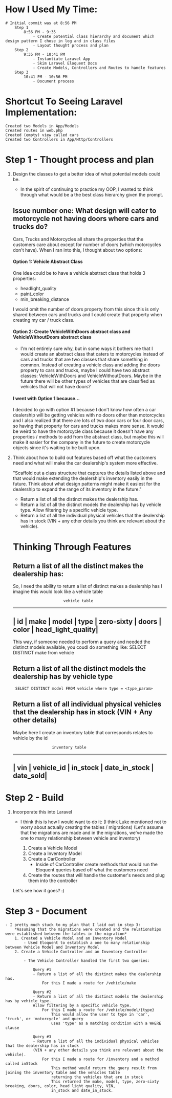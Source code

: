 # How I Used My Time:

    # Initial commit was at 8:56 PM 
        Step 1
            8:56 PM - 9:35
                - Create potential class hierarchy and document which design pattern I chose in log and in class files
                - Layout thought process and plan 
        Step 2
            9:35 PM - 10:41 PM
                - Instantiate Laravel App
                - Skim Laravel Eloquent Docs
                - Create Models, Controllers and Routes to handle features
        Step 3
            10:41 PM - 10:56 PM 
                - Document process

# Shortcut To Seeing Laravel Implementation:
    Created two Models in App/Models
    Created routes in web.php
    Created (empty) view called cars
    Created two Controllers in App/Http/Controllers

# Step 1 - Thought process and plan

1. Design the classes to get a better idea of what potential models could be. 
    - In the spirit of continuing to practice my OOP, I wanted to think through what would be a the best class hierarchy given the prompt.

    ## Issue number one: What design will cater to motorcycle not having doors where cars and trucks do?
    Cars, Trucks and Motorcycles all share the properties that the customers care about except for number of doors (which motorcycles don't have). When I ran into this, I thought about two options:

    #### Option 1: Vehicle Abstract Class
    One idea could be to have a vehicle abstract class that holds 3 properties:
    - headlight_quality
    - paint_color
    - min_breaking_distance

    I would omit the number of doors property from this since this is only shared between cars and trucks and I could create that property when creating my car / truck class.

    #### Option 2: Create VehicleWithDoors abstract class and VehicleWithoutDoors abstract class
    - I'm not entirely sure why, but in some ways it bothers me that I would create an abstract class that caters to motorcycles instead of cars and trucks that are two classes that share something in common. Instead of creating a vehicle class and adding the doors property to cars and trucks, maybe I could have two abstract classes: VehicleWithDoors and VehicleWithoutDoors. Maybe in the future there will be other types of vehicles that are classified as vehicles that will not have doors? 

    #### I went with Option 1 because...
    I decided to go with option #1 because I don't know how often a car dealership will be getting vehicles with no doors other than motorcycles and I also realized that there are lots of two door cars or four door cars, so having that property for cars and trucks makes more sense. It would be weird to have the motorcycle class because it doesn't have any properties / methods to add from the abstract class, but maybe this will make it easier for the company in the future to create motorcycle objects since it's waiting to be built upon. 

2. Think about how to build out features based off what the customers need and what will make the car dealership's system more effective.

    "Scaffold out a class structure that captures the details listed above and that would make extending the dealership's inventory easily in the future.  Think about what design patterns might make it easiest for the dealership to expand the range of its inventory in the future."

    - Return a list of all the distinct makes the dealership has.
    - Return a list of all the distinct models the dealership has by vehicle type.  Allow filtering by a specific vehicle type.
    - Return a list of all the individual physical vehicles that the dealership has in stock (VIN + any other details you think are relevant about the vehicle).

    # Thinking Through Features

    ## Return a list of all the distinct makes the dealership has:
    So, I need the ability to return a list of distinct makes a dealership has 
    I imagine this would look like a vehicle table

                             vehicle table
    _____________________________________________________________________________
    | id | make | model | type | zero-sixty | doors | color | head_light_quality|
    -----------------------------------------------------------------------------
    This way, if someone needed to perform a query and needed the distinct models available, you coudl do something like:
        SELECT DISTINCT make from vehicle

    ## Return a list of all the distinct models the dealership has by vehicle type
        SELECT DISTINCT model FROM vehicle where type = <type_param>

    ## Return a list of all individual physical vehicles that the dealership has in stock (VIN + Any other details)
    Maybe here I create an inventory table that corresponds relates to vehicle by the id
                        
                        inventory table
    _________________________________________________________
    | vin | vehicle_id | in_stock | date_in_stock | date_sold|
    ---------------------------------------------------------

# Step 2 - Build

1. Incorporate this into Laravel
    - I think this is how I would want to do it:
        (I think Luke mentioned not to worry about actually creating the tables / migrations)
        (Let's assume that the migrations are made and in the migrations, we've made the one to many relationship between vehicle and inventory)

        1. Create a Vehicle Model
        2. Create a Inventory Model
        3. Create a CarController 
            - Inside of CarController create methods that would run the Eloquent queries based off what the customers need
        4. Create the routes that will handle the customer's needs and plug them into the controller

    Let's see how it goes? :) 

# Step 3 - Document
    - I pretty much stuck to my plan that I laid out in step 3:
        *Assuming that the migrations were created and the relationships were established between the tables in the migration*
        1. Created a Vehicle Model and an Inventory Model
            - Used Eloquent to establish a one to many relationship between Vehicle Model and Inventory Model
        2. Create a Vehicle Controller and an Inventory Controller

            - The Vehicle Controller handled the first two queries:

                Query #1
                - Return a list of all the distinct makes the dealership has.
                    For this I made a route for /vehicle/make

                Query #2
                - Return a list of all the distinct models the dealership has by vehicle type.  
                Allow filtering by a specific vehicle type.
                    For this I made a route for /vehicle/model/{type}
                        This would allow the user to type in 'car', 'truck', or 'motorcycle' and query 
                        uses 'type' as a matching condition with a WHERE clause

                Query #3
                - Return a list of all the individual physical vehicles that the dealership has in stock 
                (VIN + any other details you think are relevant about the vehicle).
                    For this I made a route for /inventory and a method called inStock
                        This method would return the query result from joining the inventory table and the vehicles table
                        returning the vehicles that are in stock
                        This returned the make, model, type, zero-sixty breaking, doors, color, head light quality, VIN, 
                        in_stock and date_in_stock.

